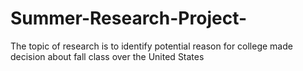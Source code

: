 # Summer-Research-Project-
The topic of research is to identify potential reason for college made decision about fall class over the United States

